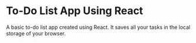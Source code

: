 # To-Do List App Using React

A basic to-do list app created using React. It saves all your tasks in the local storage of your browser.
